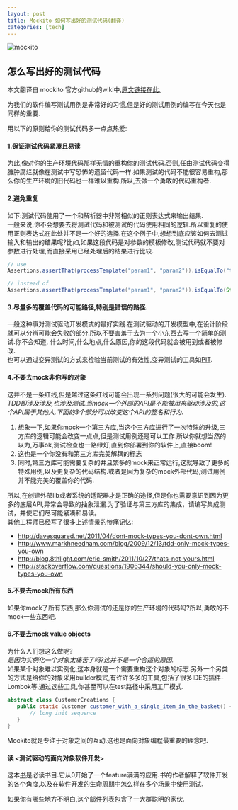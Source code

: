 ```yaml
---
layout: post
title: Mockito-如何写出好的测试代码(翻译)
categories: [tech]
---
```


![mockito](https://github.com/mockito/mockito)

## 怎么写出好的测试代码
本文翻译自 mockito 官方github的wiki中,[原文链接在此.](https://github.com/mockito/mockito/wiki/How-to-write-good-tests)  

为我们的软件编写测试用例是非常好的习惯,但是好的测试用例的编写在今天也是同样的重要.  

用以下的原则给你的测试代码多一点点热爱:  

#### 1.保证测试代码紧凑且易读
为此,像对你的生产环境代码那样无情的重构你的测试代码.否则,任由测试代码变得臃肿腐烂就像在测试中写恐怖的遗留代码一样.如果测试的代码不能很容易重构,那么你的生产环境的旧代码也一样难以重构.所以,去做一个勇敢的代码重构者.
#### 2.避免重复
如下:测试代码使用了一个和解析器中非常相似的正则表达式来输出结果.  
一般来说,你不会想要去将测试代码和被测试的代码使用相同的逻辑.所以重复的使用正则表达式在此处并不是一个好的选择.在这个例子中,想想到底应该如何去测试输入和输出的结果呢?比如,如果这段代码是对参数的模板修改,测试代码就不要对参数进行处理,而直接采用已经处理后的结果进行比较.
```JAVA
// use
Assertions.assertThat(processTemplate("param1", "param2")).isEqualTo("this is 'param1', and this is 'param2'"));

// instead of
Assertions.assertThat(processTemplate("param1", "param2")).isEqualTo(String.format("this is '%s', and this is '%s'", param1, param2));
```
#### 3.尽量多的覆盖代码的可能路径,特别是错误的路径.
一般这种事对测试驱动开发模式的最好实践.在测试驱动的开发模型中,在设计阶段就可以分辨可能会失败的部分.所以不要害羞于去为一个小东西去写一个简单的测试.你不会知道, 什么时间,什么地点,什么原因,你的这段代码就会被用到或者被修改.  
也可以通过变异测试的方式来检验当前测试的有效性,变异测试的工具如[PIT](http://pitest.org/).
#### 4.不要去mock非你写的对象
这并不是一条红线,但是越过这条红线可能会出现一系列问题(很大的可能会发生).  
*TDD即涉及涉及,也涉及测试.当mock一个外部的API是不能被用来驱动涉及的,这个API属于其他人.下面的3个部分可以改变这个API的签名和行为.*  
1. 想象一下,如果你mock一个第三方库,当这个三方库进行了一次特殊的升级,三方库的逻辑可能会改变一点点,但是测试用例还是可以工作.所以你就想当然的以为,万事ok,测试检查也一路绿灯,直到你部署到你的软件上,直接boom!  
2. 这也是一个你没有和第三方库完美解耦的标志  
3. 同时,第三方库可能需要复杂的并且繁多的mock来正常运行,这就导致了更多的特殊用例,以及更复杂的代码结构.或者是因为复杂的mock外部代码,测试用例并不能完美的覆盖你的代码.  

所以,在创建外部lib或者系统的适配器才是正确的途径,但是你也需要意识到因为更多的底层API,异常会导致的抽象泄漏.为了验证与第三方库的集成，请编写集成测试，并使它们尽可能紧凑和易读。  
其他工程师已经写了很多上述情景的惨痛记忆: 
- http://davesquared.net/2011/04/dont-mock-types-you-dont-own.html
- http://www.markhneedham.com/blog/2009/12/13/tdd-only-mock-types-you-own
- http://blog.8thlight.com/eric-smith/2011/10/27/thats-not-yours.html
- http://stackoverflow.com/questions/1906344/should-you-only-mock-types-you-own

#### 5.不要去mock所有东西
如果你mock了所有东西,那么你测试的还是你的生产环境的代码吗?所以,勇敢的不mock一些东西吧.
#### 6.不要去mock value objects
为什么人们想这么做呢?  
*是因为实例化一个对象太痛苦了吗?这并不是一个合适的原因.*  
如果某个对象难以实例化,这本身就是一个需要重构这个对象的标志.另外一个另类的方式是给你的对象采用builder模式,有许许多多的工具,包括了很多IDE的插件-Lombok等,通过这些工具,你甚至可以在test路径中采用工厂模式.
```JAVA
abstract class CustomerCreations {
   public static Customer customer_with_a_single_item_in_the_basket() {
	   // long init sequence
   }
}
```
Mockito就是专注于对象之间的互动.这也是面向对象编程最重要的理念吧.
#### 读 <测试驱动的面向对象软件开发>
这本[书](http://www.amazon.com/Growing-Object-Oriented-Software-Guided-Tests/dp/0321503627)是必读书目.它从0开始了一个feature满满的应用.书的作者解释了软件开发的各个角度,以及在软件开发的生命周期中怎么样在多个场景中使用测试.

如果你有哪些地方不明白,这个[邮件列表](https://groups.google.com/forum/#!forum/growing-object-oriented-software)包含了一大群聪明的家伙.